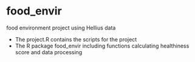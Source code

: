# food_envir
food environment project using Hellius data
* The project.R contains the scripts for the project
* The R package food_envir including functions calculating healthiness score and data processing

